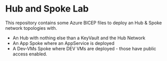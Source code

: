 # Hub and Spoke Lab

This repository contains some Azure BICEP files to deploy an Hub & Spoke network topologies with.

- An Hub with nothing else than a KeyVault and the Hub Network
- An App Spoke where an AppService is deployed
- A Dev-VMs Spoke where DEV VMs are deployed - those have public access enabled.